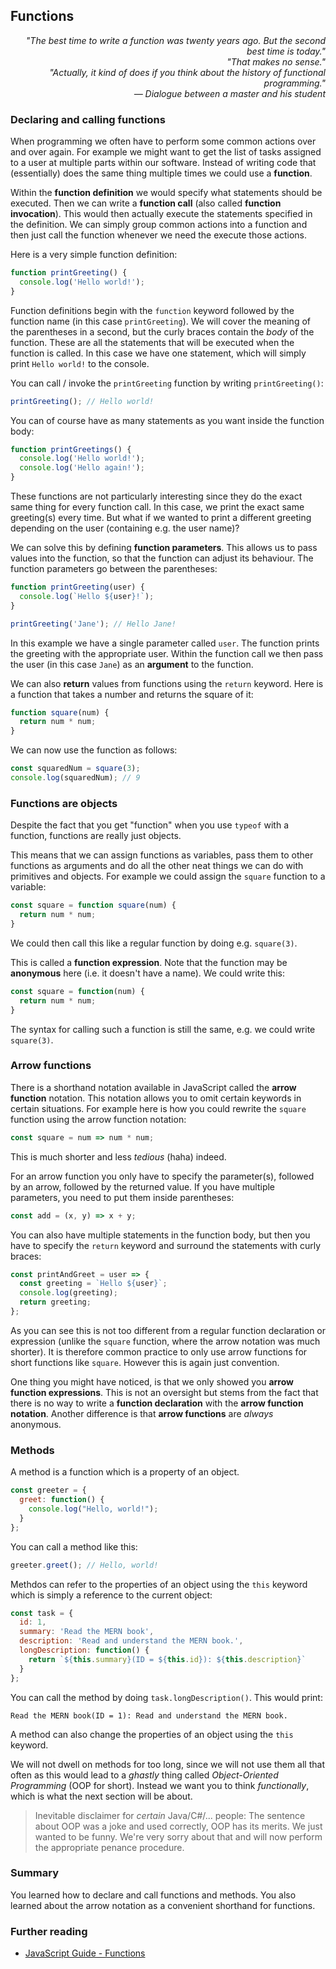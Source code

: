 ## Functions

<div style="text-align: right"> <i> "The best time to write a function was twenty years ago. But the second best time is today." <br> "That makes no sense." <br> "Actually, it kind of does if you think about the history of functional programming." <br> — Dialogue between a master and his student </i> </div>

### Declaring and calling functions

When programming we often have to perform some common actions over and over again. For example we might want to get the list of tasks assigned to a user at multiple parts within our software. Instead of writing code that (essentially) does the same thing multiple times we could use a **function**.

Within the **function definition** we would specify what statements should be executed. Then we can write a **function call** (also called **function invocation**). This would then actually execute the statements specified in the definition. We can simply group common actions into a function and then just call the function whenever we need the execute those actions.

Here is a very simple function definition:

```javascript
function printGreeting() {
  console.log('Hello world!');
}
```

Function definitions begin with the `function` keyword followed by the function name (in this case `printGreeting`). We will cover the meaning of the parentheses in a second, but the curly braces contain the *body* of the function. These are all the statements that will be executed when the function is called. In this case we have one statement, which will simply print `Hello world!` to the console.

You can call / invoke the `printGreeting` function by writing `printGreeting()`:

```javascript
printGreeting(); // Hello world!
```

You can of course have as many statements as you want inside the function body:

```javascript
function printGreetings() {
  console.log('Hello world!');
  console.log('Hello again!');
}
```

These functions are not particularly interesting since they do the exact same thing for every function call. In this case, we print the exact same greeting(s) every time. But what if we wanted to print a different greeting depending on the user (containing e.g. the user name)?

We can solve this by defining **function parameters**. This allows us to pass values into the function, so that the function can adjust its behaviour. The function parameters go between the parentheses:

```javascript
function printGreeting(user) {
  console.log(`Hello ${user}!`);
}

printGreeting('Jane'); // Hello Jane!
```

In this example we have a single parameter called `user`. The function prints the greeting with the appropriate user. Within the function call we then pass the user (in this case `Jane`) as an **argument** to the function.

We can also **return** values from functions using the `return` keyword. Here is a function that takes a number and returns the square of it:

```javascript
function square(num) {
  return num * num;
}
```

We can now use the function as follows:

```javascript
const squaredNum = square(3);
console.log(squaredNum); // 9
```

### Functions are objects

Despite the fact that you get "function" when you use `typeof` with a function, functions are really just objects.

This means that we can assign functions as variables, pass them to other functions as arguments and do all the other neat things we can do with primitives and objects. For example we could assign the `square` function to a variable:

```javascript
const square = function square(num) {
  return num * num;
}
```

We could then call this like a regular function by doing e.g. `square(3)`.

This is called a **function expression**. Note that the function may be **anonymous** here (i.e. it doesn't have a name). We could write this:

```javascript
const square = function(num) {
  return num * num;
}
```

The syntax for calling such a function is still the same, e.g. we could write `square(3)`.

### Arrow functions

There is a shorthand notation available in JavaScript called the **arrow function** notation. This notation allows you to omit certain keywords in certain situations. For example here is how you could rewrite the `square` function using the arrow function notation:

```javascript
const square = num => num * num;
```

This is much shorter and less *tedious* (haha) indeed.

For an arrow function you only have to specify the parameter(s), followed by an arrow, followed by the returned value. If you have multiple parameters, you need to put them inside parentheses:

```javascript
const add = (x, y) => x + y;
```

You can also have multiple statements in the function body, but then you have to specify the `return` keyword and surround the statements with curly braces:

```javascript
const printAndGreet = user => {
  const greeting = `Hello ${user}`;
  console.log(greeting);
  return greeting;
};
```

As you can see this is not too different from a regular function declaration or expression (unlike the `square` function, where the arrow notation was much shorter). It is therefore common practice to only use arrow functions for short functions like `square`. However this is again just convention.

One thing you might have noticed, is that we only showed you **arrow function expressions**. This is not an oversight but stems from the fact that there is no way to write a **function declaration** with the **arrow function notation**. Another difference is that **arrow functions** are *always* anonymous.

### Methods

A method is a function which is a property of an object.

```javascript
const greeter = {
  greet: function() {
    console.log("Hello, world!");
  }
};
```

You can call a method like this:

```javascript
greeter.greet(); // Hello, world!
```

Methdos can refer to the properties of an object using the `this` keyword which is simply a reference to the current object:

```javascript
const task = {
  id: 1,
  summary: 'Read the MERN book',
  description: 'Read and understand the MERN book.',
  longDescription: function() {
    return `${this.summary}(ID = ${this.id}): ${this.description}`
  }
};
```

You can call the method by doing `task.longDescription()`. This would print:

```
Read the MERN book(ID = 1): Read and understand the MERN book.
```

A method can also change the properties of an object using the `this` keyword.

We will not dwell on methods for too long, since we will not use them all that often as this would lead to a *ghastly* thing called *Object-Oriented Programming* (OOP for short). Instead we want you to think *functionally*, which is what the next section will be about.

> Inevitable disclaimer for *certain* Java/C#/... people: The sentence about OOP was a joke and used correctly, OOP has its merits. We just wanted to be funny. We're very sorry about that and will now perform the appropriate penance procedure.

### Summary

You learned how to declare and call functions and methods. You also learned about the arrow notation as a convenient shorthand for functions.

### Further reading

* [JavaScript Guide - Functions](https://developer.mozilla.org/en-US/docs/Web/JavaScript/Guide/Functions)
